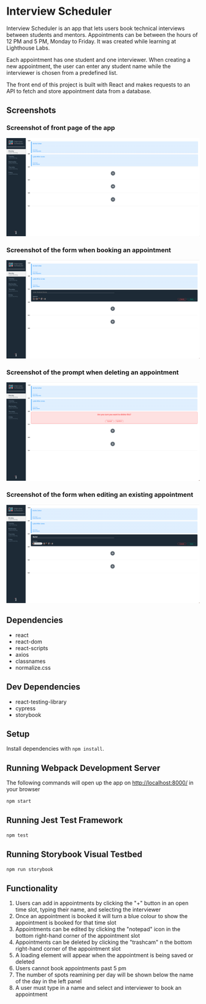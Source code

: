 # Interview Scheduler
Interview Scheduler is an app that lets users book technical interviews between students and mentors. Appointments can be between the hours of 12 PM and 5 PM, Monday to Friday. It was created while learning at Lighthouse Labs.

Each appointment has one student and one interviewer. When creating a new appointment, the user can enter any student name while the interviewer is chosen from a predefined list.

The front end of this project is built with React and makes requests to an API to fetch and store appointment data from a database.

## Screenshots

### Screenshot of front page of the app
!["Screenshot of the app"](./screenshots/initial_page.png)

### Screenshot of the form when booking an appointment
!["Screenshot of the form for booking"](./screenshots/adding_appt.png)

### Screenshot of the prompt when deleting an appointment
!["Screenshot of deleting an appointment"](./screenshots/deleting_appt.png)

### Screenshot of the form when editing an existing appointment
!["Screenshot of editing an appointment"](./screenshots/editing_existing.png)

## Dependencies
- react
- react-dom
- react-scripts
- axios
- classnames
- normalize.css

## Dev Dependencies
- react-testing-library
- cypress
- storybook

## Setup

Install dependencies with `npm install`.

## Running Webpack Development Server
The following commands will open up the app on <http://localhost:8000/> in your browser
```sh
npm start
```

## Running Jest Test Framework

```sh
npm test
```

## Running Storybook Visual Testbed

```sh
npm run storybook
```

## Functionality
1. Users can add in appointments by clicking the "+" button in an open time slot, typing their name, and selecting the interviewer
2. Once an appointment is booked it will turn a blue colour to show the appointment is booked for that time slot
3. Appointments can be edited by clicking the "notepad" icon in the bottom right-hand corner of the appointment slot
4. Appointments can be deleted by clicking the "trashcam" n the bottom right-hand corner of the appointment slot
6. A loading element will appear when the appointment is being saved or deleted
7. Users cannot book appointments past 5 pm
8. The number of spots reamining per day will be shown below the name of the day in the left panel
9. A user must type in a name and select and interviewer to book an appointment